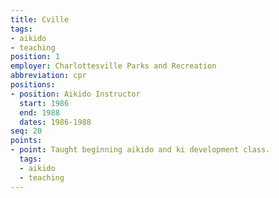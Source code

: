 ```yaml
---
title: Cville
tags:
- aikido
- teaching
position: 1
employer: Charlottesville Parks and Recreation
abbreviation: cpr
positions:
- position: Aikido Instructor
  start: 1986
  end: 1988
  dates: 1986-1988
seq: 20
points:
- point: Taught beginning aikido and ki development class.
  tags:
  - aikido
  - teaching
---
```


